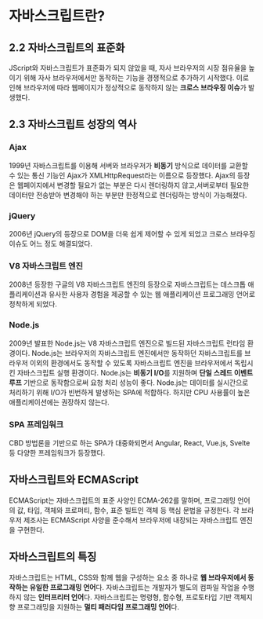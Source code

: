 # 자바스크립트란?

## 2.2 자바스크립트의 표준화

JScript와 자바스크립트가 표준화가 되지 않았을 때, 자사 브라우저의 시장 점유율을 높이기 위해 자사 브라우저에서만 동작하는 기능을 경쟁적으로 추가하기 시작했다.
이로 인해 브라우저에 따라 웹페이지가 정상적으로 동작하지 않는 **크로스 브라우징 이슈**가 발생했다.

## 2.3 자바스크립트 성장의 역사

### Ajax

1999년 자바스크립트를 이용해 서버와 브라우저가 **비동기** 방식으로 데이터를 교환할 수 있는 통신 기능인 Ajax가 XMLHttpRequest라는 이름으로 등장했다.
Ajax의 등장은 웹페이지에서 변경할 필요가 없는 부분은 다시 렌더링하지 않고,서버로부터 필요한 데이터만 전송받아 변경해야 하는 부분만 한정적으로 렌더링하는 방식이 가능해졌다.

### jQuery

2006년 jQuery의 등장으로 DOM을 더욱 쉽게 제어할 수 있게 되었고 크로스 브라우징 이슈도 어느 정도 해결되었다.

### V8 자바스크립트 엔진

2008년 등장한 구글의 V8 자바스크립트 엔진의 등장으로 자바스크립트는 데스크톱 애플리케이션과 유사한 사용자 경험을 제공할 수 있는 웹 애플리케이션 프로그래밍 언어로 정착하게 되었다.

### Node.js

2009년 발표한 Node.js는 V8 자바스크립트 엔진으로 빌드된 자바스크립트 런타임 환경이다.
Node.js는 브라우저의 자바스크립트 엔진에서만 동작하던 자바스크립트를 브라우저 이외의 환경에서도 동작할 수 있도록 자바스크립트 엔진을 브라우저에서 독립시킨 자바스크립트 실행 환경이다.
Node.js는 **비동기 I/O**를 지원하며 **단일 스레드 이벤트 루프** 기반으로 동작함으로써 요청 처리 성능이 좋다. Node.js는 데이터를 실시간으로 처리하기 위해 I/O가 빈번하게 발생하는 SPA에 적합하다. 하지만 CPU 사용률이 높은 애플리케이션에는 권장하지 않는다.

### SPA 프레임워크

CBD 방법론을 기반으로 하는 SPA가 대중화되면서 Angular, React, Vue.js, Svelte 등 다양한 프레임워크가 등장했다.

## 자바스크립트와 ECMAScript

ECMAScript는 자바스크립트의 표준 사양인 ECMA-262를 말하며, 프로그래밍 언어의 값, 타입, 객체와 프로퍼티, 함수, 표준 빌트인 객체 등 핵심 문법을 규정한다. 각 브라우저 제조사는 ECMAScript 사양을 준수해서 브라우저에 내장되는 자바스크립트 엔진을 구현한다.

## 자바스크립트의 특징

자바스크립트는 HTML, CSS와 함께 웹을 구성하는 요소 중 하나로 **웹 브라우저에서 동작하는 유일한 프로그래밍 언어**다.
자바스크립트는 개발자가 별도의 컴파일 작업을 수행하지 않는 **인터프리터 언어**다.
자바스크립트는 명령형, 함수형, 프로토타입 기반 객체지향 프로그래밍을 지원하는 **멀티 패러다임 프로그래밍 언어**다.
